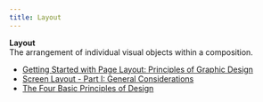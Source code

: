 ```yaml
---
title: Layout
---
```

**Layout**  
 The arrangement of individual visual objects within a composition.
*   [Getting Started with Page Layout: Principles of Graphic Design](http://www.emcp.com/intro_pc/reading6.htm)  
*   [Screen Layout - Part I: General Considerations](http://www.sapdesignguild.org/community/design/layout1.asp)  
*   [The Four Basic Principles of Design](http://intranet.micds.org/upper/ArtDept/DigStudio/PrincipleLecture.html)  
